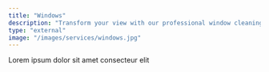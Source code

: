 ```yaml
---
title: "Windows"
description: "Transform your view with our professional window cleaning. Our experts use streak-free solutions to remove dirt and smudges. Enjoy a pristine and bright environment with our exceptional service."
type: "external"
image: "/images/services/windows.jpg"
---
```



Lorem ipsum dolor sit amet consecteur elit